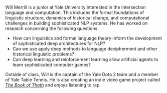 Will Merrill is a junior at Yale University interested in the intersection language and computation. This includes the formal foundations of linguistic structure, dynamics of historical change, and computational challenges in building sophisticated NLP systems. He has worked on research concerning the following questions:

* How can linguistics and formal language theory inform the development of sophisticated deep architectures for NLP?
* Can we use apply deep methods to language decipherment and other historical linguistic problems?
* Can deep learning and reinforcement learning allow artificial agents to learn sophisticated computer games?

Outside of class, Will is the captain of the Yale Dota 2 team and a member of Yale Table Tennis. He is also creating an indie video game project called [*The Book of Thoth*](http://snorridev.github.io/thoth/) and enjoys listening to rap.
